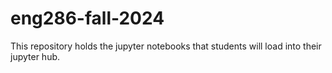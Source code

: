 # eng286-fall-2024
This repository holds the jupyter notebooks that students will load into their jupyter hub.
